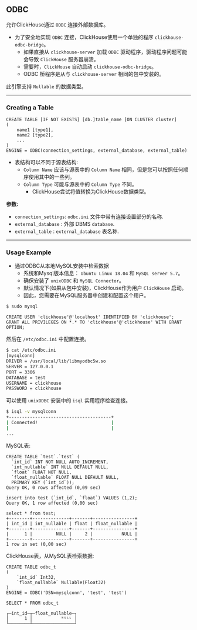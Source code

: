 ## ODBC

允许ClickHouse通过 `ODBC` 连接外部数据库。

- 为了安全地实现 `ODBC` 连接，ClickHouse使用一个单独的程序 `clickhouse-odbc-bridge`。
  - 如果直接从 `clickhouse-server` 加载 `ODBC` 驱动程序，驱动程序问题可能会导致 `ClickHouse` 服务器崩溃。
  - 需要时，`ClickHouse` 自动启动 `clickhouse-odbc-bridge`。
  - ODBC 桥程序是从与 `clickhouse-server` 相同的包中安装的。

此引擎支持 `Nullable` 的数据类型。

---

### Creating a Table

```clickhouse
CREATE TABLE [IF NOT EXISTS] [db.]table_name [ON CLUSTER cluster]
(
    name1 [type1],
    name2 [type2],
    ...
)
ENGINE = ODBC(connection_settings, external_database, external_table)
```

- 表结构可以不同于源表结构:
  - `Column Name` 应该与源表中的 `Column Name` 相同，但是您可以按照任何顺序使用其中的一些列。
  - `Column Type` 可能与源表中的 `Column Type` 不同。
    - ClickHouse尝试将值转换为ClickHouse数据类型。
    
**参数:** 

- `connection_settings`:  `odbc.ini` 文件中带有连接设置部分的名称. 
- `external_database` : 外部 DBMS `database`.
- `external_table` : `external_database` 表名称.

---

### Usage Example

- 通过ODBC从本地MySQL安装中检索数据
  - 系统和Mysql版本信息： `Ubuntu Linux 18.04` 和 `MySQL server 5.7`。
  - 确保安装了 `unixODBC` 和 `MySQL Connector`。
  - 默认情况下(如果从包中安装)，ClickHouse作为用户 `ClickHouse` 启动。
  - 因此，您需要在MySQL服务器中创建和配置这个用户。

```bash
$ sudo mysql
```

```mysql
CREATE USER 'clickhouse'@'localhost' IDENTIFIED BY 'clickhouse';
GRANT ALL PRIVILEGES ON *.* TO 'clickhouse'@'clickhouse' WITH GRANT OPTION;
```

然后在 `/etc/odbc.ini` 中配置连接。

```bash
$ cat /etc/odbc.ini
[mysqlconn]
DRIVER = /usr/local/lib/libmyodbc5w.so
SERVER = 127.0.0.1
PORT = 3306
DATABASE = test
USERNAME = clickhouse
PASSWORD = clickhouse
```

可以使用 `unixODBC` 安装中的 `isql` 实用程序检查连接。

```bash
$ isql -v mysqlconn
+---------------------------------------+
| Connected!                            |
|                                       |
...
```

MySQL表:

```mysql
CREATE TABLE `test`.`test` (
  `int_id` INT NOT NULL AUTO_INCREMENT,
  `int_nullable` INT NULL DEFAULT NULL,
  `float` FLOAT NOT NULL,
  `float_nullable` FLOAT NULL DEFAULT NULL,
  PRIMARY KEY (`int_id`));
Query OK, 0 rows affected (0,09 sec)

insert into test (`int_id`, `float`) VALUES (1,2);
Query OK, 1 row affected (0,00 sec)

select * from test;
+--------+--------------+-------+----------------+
| int_id | int_nullable | float | float_nullable |
+--------+--------------+-------+----------------+
|      1 |         NULL |     2 |           NULL |
+--------+--------------+-------+----------------+
1 row in set (0,00 sec)
```  

ClickHouse表，从MySQL表检索数据:
```clickhouse
CREATE TABLE odbc_t
(
    `int_id` Int32,
    `float_nullable` Nullable(Float32)
)
ENGINE = ODBC('DSN=mysqlconn', 'test', 'test')

SELECT * FROM odbc_t
```

```log
┌─int_id─┬─float_nullable─┐
│      1 │           ᴺᵁᴸᴸ │
└────────┴────────────────┘
```


